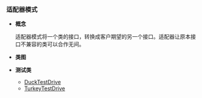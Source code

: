 ### 适配器模式

- **概念**
  
  适配器模式将一个类的接口，转换成客户期望的另一个接口。适配器让原本接口不兼容的类可以合作无间。
 
- **类图**
  

- **测试类**

  - [DuckTestDrive](https://github.com/wzqwsrf/design-patterns/blob/master/src/adapter/DuckTestDrive.java)
  - [TurkeyTestDrive](https://github.com/wzqwsrf/design-patterns/blob/master/src/adapter/TurkeyTestDrive.java)